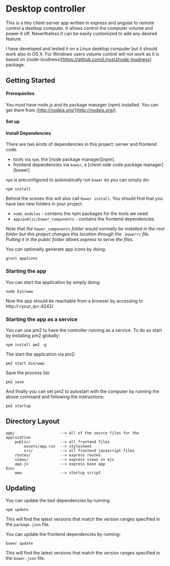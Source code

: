 # Desktop controller

This is a tiny client-server app written in express and angular to remote control a destkop computer.
It allows control the computer volume and power it off. Nevertheless it can be easily customized to 
add any desired feature.
 
I have developed and tested it on a Linux desktop computer but it should work also in OS X.  For Windows users volume 
control will not work as it is based on (node-loudness)[https://github.com/LinusU/node-loudness] package.

## Getting Started

#### Prerequisites

You must have node.js and its package manager (npm) installed.
You can get them from [http://nodejs.org/](http://nodejs.org/).

#### Set up

#### Install Dependencies

There are two kinds of dependencies in this project: server and frontend code.

* tools via `npm`, the [node package manager][npm].
* frontend dependencies via `bower`, a [client-side code package manager][bower].

`npm` is preconfigured to automatically run `bower` so you can simply do:

```
npm install
```

Behind the scenes this will also call `bower install`.  You should find that you have two new
folders in your project.

* `node_modules` - contains the npm packages for the tools we need
* `app/public/bower_components` - contains the frontend dependencies

*Note that the `bower_components` folder would normally be installed in the root folder but
this project changes this location through the `.bowerrc` file.  Putting it in the public folder allows
express to serve the files.*

You can optionally generate app icons by doing:
```
grunt appIcons
```

### Starting the app

You can start the application by simply doing:

```
node bin/www
```

Now the app should be reachable from a browser by accessing to http://<your_ip>:4242/ 

### Starting the app as a service

You can use pm2 to have the controller running as a service.
To do so start by installing pm2 globally:

```
npm install pm2 -g
```

The start the application via pm2:

```
pm2 start bin/www
```

Save the process list:
```
pm2 save
```

And finally you can set pm2 to autostart with the computer by running the above command and following the instructions:
```
pm2 startup
```

## Directory Layout

```
app/                    --> all of the source files for the application
    public/             --> all frontend files
        assets/app.css  --> stylesheet
        src/            --> all frontend javascript files
    routes/             --> express routes
    views/              --> express views in ejs
    app.js              --> express base app
bin/
    www                 --> startup script  
```

## Updating

You can update the tool dependencies by running:

```
npm update
```

This will find the latest versions that match the version ranges specified in the `package.json` file.

You can update the frontend dependencies by running:

```
bower update
```

This will find the latest versions that match the version ranges specified in the `bower.json` file.
